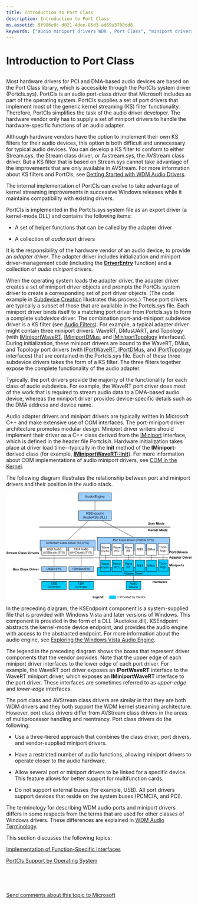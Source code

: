 ```yaml
---
title: Introduction to Port Class
description: Introduction to Port Class
ms.assetid: 5f986e0c-d021-4dee-85d3-ad69a3708dd8
keywords: ["audio miniport drivers WDK , Port Class", "miniport drivers WDK audio , Port Class", "port class drivers WDK audio", "PortCls WDK audio , miniport drivers", "port class adapter drivers WDK audio", "adapter drivers WDK audio , miniport drivers", "port drivers WDK audio , miniport drivers", "Port Class library WDK audio", "port drivers WDK audio , Port Class", "Port Class audio adapters WDK", "port drivers WDK audio", "PortCls WDK audio"]
---
```


# Introduction to Port Class


## <span id="introduction_to_port_class"></span><span id="INTRODUCTION_TO_PORT_CLASS"></span>


Most hardware drivers for PCI and DMA-based audio devices are based on the Port Class library, which is accessible through the PortCls system driver (Portcls.sys). PortCls is an audio port-class driver that Microsoft includes as part of the operating system. PortCls supplies a set of port drivers that implement most of the generic kernel streaming (KS) filter functionality. Therefore, PortCls simplifies the task of the audio driver developer. The hardware vendor only has to supply a set of miniport drivers to handle the hardware-specific functions of an audio adapter.

Although hardware vendors have the option to implement their own KS filters for their audio devices, this option is both difficult and unnecessary for typical audio devices. You can develop a KS filter to conform to either Stream.sys, the Stream class driver, or Avstream.sys, the AVStream class driver. But a KS filter that is based on Stream.sys cannot take advantage of the improvements that are only available in AVStream. For more information about KS filters and PortCls, see [Getting Started with WDM Audio Drivers](getting-started-with-wdm-audio-drivers.md).

The internal implementation of PortCls can evolve to take advantage of kernel streaming improvements in successive Windows releases while it maintains compatibility with existing drivers.

PortCls is implemented in the Portcls.sys system file as an export driver (a kernel-mode DLL) and contains the following items:

-   A set of helper functions that can be called by the adapter driver

-   A collection of *audio port* drivers

It is the responsibility of the hardware vendor of an audio device, to provide an *adapter driver*. The adapter driver includes initialization and miniport driver-management code (including the [**DriverEntry**](https://msdn.microsoft.com/library/windows/hardware/ff544113) function) and a collection of *audio miniport* drivers.

When the operating system loads the adapter driver, the adapter driver creates a set of miniport driver objects and prompts the PortCls system driver to create a corresponding set of port driver objects. (The code example in [Subdevice Creation](subdevice-creation.md) illustrates this process.) These port drivers are typically a subset of those that are available in the Portcls.sys file. Each miniport driver binds itself to a matching port driver from Portcls.sys to form a complete *subdevice* driver. The combination port-and-miniport subdevice driver is a KS filter (see [Audio Filters](audio-filters.md)). For example, a typical adapter driver might contain three miniport drivers: WaveRT, DMusUART, and Topology (with [IMiniportWaveRT](https://msdn.microsoft.com/library/windows/hardware/ff536737), [IMiniportDMus](https://msdn.microsoft.com/library/windows/hardware/ff536699), and [IMiniportTopology](https://msdn.microsoft.com/library/windows/hardware/ff536712) interfaces). During initialization, these miniport drivers are bound to the WaveRT, DMus, and Topology port drivers (with [IPortWaveRT](https://msdn.microsoft.com/library/windows/hardware/ff536920), [IPortDMus](https://msdn.microsoft.com/library/windows/hardware/ff536879), and [IPortTopology](https://msdn.microsoft.com/library/windows/hardware/ff536896) interfaces) that are contained in the Portcls.sys file. Each of these three subdevice drivers takes the form of a KS filter. The three filters together expose the complete functionality of the audio adapter.

Typically, the port drivers provide the majority of the functionality for each class of audio subdevice. For example, the WaveRT port driver does most of the work that is required to stream audio data to a DMA-based audio device, whereas the miniport driver provides device-specific details such as the DMA address and device name.

Audio adapter drivers and miniport drivers are typically written in Microsoft C++ and make extensive use of COM interfaces. The port-miniport driver architecture promotes modular design. Miniport driver writers should implement their driver as a C++ class derived from the [IMiniport](https://msdn.microsoft.com/library/windows/hardware/ff536698) interface, which is defined in the header file Portcls.h. Hardware initialization takes place at driver load time--typically in the **Init** method of the **IMiniport**-derived class (for example, [**IMiniportWaveRT::Init**](https://msdn.microsoft.com/library/windows/hardware/ff536759)). For more information about COM implementations of audio miniport drivers, see [COM in the Kernel](com-in-the-kernel.md).

The following diagram illustrates the relationship between port and miniport drivers and their position in the audio stack.

![diagram illustrating the relationship between port and miniport drivers](images/portcls-diag.png)

In the preceding diagram, the KSEndpoint component is a system-supplied file that is provided with Windows Vista and later versions of Windows. This component is provided in the form of a DLL (Audiokse.dll). KSEndpoint abstracts the kernel-mode device endpoint, and provides the audio engine with access to the abstracted endpoint. For more information about the audio engine, see [Exploring the Windows Vista Audio Engine](exploring-the-windows-vista-audio-engine.md).

The legend in the preceding diagram shows the boxes that represent driver components that the vendor provides. Note that the upper edge of each miniport driver interfaces to the lower edge of each port driver. For example, the WaveRT port driver exposes an **IPortWaveRT** interface to the WaveRT miniport driver, which exposes an **IMiniportWaveRT** interface to the port driver. These interfaces are sometimes referred to as *upper-edge* and *lower-edge* interfaces.

The port class and AVStream class drivers are similar in that they are both WDM drivers and they both support the WDM kernel streaming architecture. However, port class drivers differ from AVStream class drivers in the areas of multiprocessor handling and reentrancy. Port class drivers do the following:

-   Use a three-tiered approach that combines the class driver, port drivers, and vendor-supplied miniport drivers.

-   Have a restricted number of audio functions, allowing miniport drivers to operate closer to the audio hardware.

-   Allow several port or miniport drivers to be linked for a specific device. This feature allows for better support for multifunction cards.

-   Do not support external buses (for example, USB). All port drivers support devices that reside on the system buses (PCMCIA, and PCI).

The terminology for describing WDM audio ports and miniport drivers differs in some respects from the terms that are used for other classes of Windows drivers. These differences are explained in [WDM Audio Terminology](wdm-audio-terminology.md).

This section discusses the following topics:

[Implementation of Function-Specific Interfaces](implementation-of-function-specific-interfaces.md)

[PortCls Support by Operating System](portcls-support-by-operating-system.md)

 

 

[Send comments about this topic to Microsoft](mailto:wsddocfb@microsoft.com?subject=Documentation%20feedback%20[audio\audio]:%20Introduction%20to%20Port%20Class%20%20RELEASE:%20%287/18/2016%29&body=%0A%0APRIVACY%20STATEMENT%0A%0AWe%20use%20your%20feedback%20to%20improve%20the%20documentation.%20We%20don't%20use%20your%20email%20address%20for%20any%20other%20purpose,%20and%20we'll%20remove%20your%20email%20address%20from%20our%20system%20after%20the%20issue%20that%20you're%20reporting%20is%20fixed.%20While%20we're%20working%20to%20fix%20this%20issue,%20we%20might%20send%20you%20an%20email%20message%20to%20ask%20for%20more%20info.%20Later,%20we%20might%20also%20send%20you%20an%20email%20message%20to%20let%20you%20know%20that%20we've%20addressed%20your%20feedback.%0A%0AFor%20more%20info%20about%20Microsoft's%20privacy%20policy,%20see%20http://privacy.microsoft.com/default.aspx. "Send comments about this topic to Microsoft")




